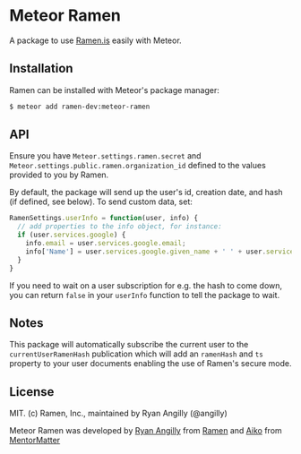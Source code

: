 # Meteor Ramen

A package to use [Ramen.is](http://ramen.is) easily with Meteor.

## Installation

Ramen can be installed with Meteor's package manager:

``` sh
$ meteor add ramen-dev:meteor-ramen
```

## API

Ensure you have `Meteor.settings.ramen.secret` and `Meteor.settings.public.ramen.organization_id` defined to the values provided to you by Ramen.

By default, the package will send up the user's id, creation date, and hash (if defined, see below). To send custom data, set:

```js
RamenSettings.userInfo = function(user, info) {
  // add properties to the info object, for instance:
  if (user.services.google) {
    info.email = user.services.google.email;
    info['Name'] = user.services.google.given_name + ' ' + user.services.google.family_name;
  }
}
```

If you need to wait on a user subscription for e.g. the hash to come down, you can return `false` in your `userInfo` function to tell the package to wait.

## Notes

This package will automatically subscribe the current user to the `currentUserRamenHash` publication which will add an `ramenHash`
and `ts` property to your user documents enabling the use of Ramen's secure mode. 

## License 

MIT. (c) Ramen, Inc., maintained by Ryan Angilly (@angilly)

Meteor Ramen was developed by [Ryan Angilly](http://twitter.com/angilly) from [Ramen](https://ramen.is)
and [Aiko]() from [MentorMatter](http://www.mentormatter.co)
